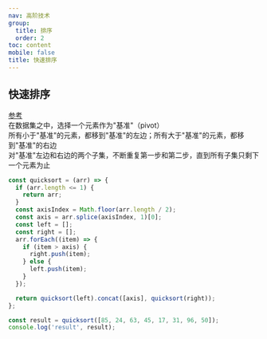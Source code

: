 ```yaml
---
nav: 高阶技术
group:
  title: 排序
  order: 2
toc: content
mobile: false
title: 快速排序
---
```


## 快速排序

<a target="_blank" href="https://www.ruanyifeng.com/blog/2011/04/quicksort_in_javascript.html">参考</a>  
在数据集之中，选择一个元素作为"基准"（pivot）  
所有小于"基准"的元素，都移到"基准"的左边；所有大于"基准"的元素，都移到"基准"的右边  
对"基准"左边和右边的两个子集，不断重复第一步和第二步，直到所有子集只剩下一个元素为止

```js
const quicksort = (arr) => {
  if (arr.length <= 1) {
    return arr;
  }
  const axisIndex = Math.floor(arr.length / 2);
  const axis = arr.splice(axisIndex, 1)[0];
  const left = [];
  const right = [];
  arr.forEach((item) => {
    if (item > axis) {
      right.push(item);
    } else {
      left.push(item);
    }
  });

  return quicksort(left).concat([axis], quicksort(right));
};

const result = quicksort([85, 24, 63, 45, 17, 31, 96, 50]);
console.log('result', result);
```
